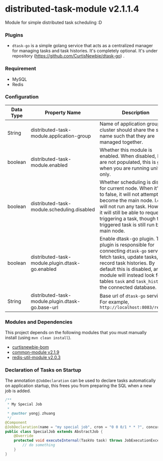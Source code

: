 # distributed-task-module v2.1.1.4

Module for simple distributed task scheduling :D

### Plugins

- `dtask-go` is a simple golang service that acts as a centralized manager for managing tasks and task histories. It's completely optional. It's under repository (https://github.com/CurtisNewbie/dtask-go)
.
### Requirement 

- MySQL
- Redis

### Configuration

| Data Type | Property Name                                    | Description                                                                                                                                                                                                                                                                  | Default Value |
|-----------|--------------------------------------------------|------------------------------------------------------------------------------------------------------------------------------------------------------------------------------------------------------------------------------------------------------------------------------|---------------|
| String    | distributed-task-module.application-group        | Name of application group, a cluster should share the same name such that they are managed together.                                                                                                                                                                         | default       |
| boolean   | distributed-task-module.enabled                  | Whether this module is enabled. When disabled, beans are not populated, this is good when you are running unit tests only.                                                                                                                                                   | true          |
| boolean   | distributed-task-module.scheduling.disabled      | Whether scheduling is disabled for current node. When it's set to false, it will not attempt to become the main node. I.e., it will not run any task. However, it will still be able to request triggering a task, though the triggered task is still run by the main node.  | false         |
| boolean   | distributed-task-module.plugin.dtask-go.enabled  | Enable dtask-go plugin. This plugin is responsible for connecting `dtask-go` service to fetch tasks, update tasks, and record task histories. By default this is disabled, and this module will instead look for tables `task` and `task_history` in the connected database. | false         |
| String    | distributed-task-module.plugin.dtask-go.base-url | Base url of `dtask-go` service. For example, `http://localhost:8083/remote/`                                                                                                                                                                                                 |               |

### Modules and Dependencies

This project depends on the following modules that you must manually install (using `mvn clean install`).

- [curtisnewbie-bom](https://github.com/CurtisNewbie/curtisnewbie-bom)
- [common-module v2.1.9](https://github.com/CurtisNewbie/common-module/tree/v2.1.9)
- [redis-util-module v2.0.3](https://github.com/CurtisNewbie/redis-util-module/tree/v2.0.3)

### Declaration of Tasks on Startup 

The annotation `@JobDeclaration` can be used to declare tasks automatically on application startup, this frees you from preparing the SQL when a new job is added.

```java
/**
 * My Special Job
 *
 * @author yongj.zhuang
 */
@Component
@JobDeclaration(name = "my special job", cron = "0 0 0/1 * * ?", concurrent = false, enabled = true, overridden = true)
public class SpecialJob extends AbstractJob {
    @Override
    protected void executeInternal(TaskVo task) throws JobExecutionException {
        // do something
    }
}
```
